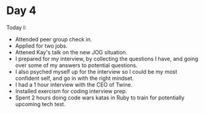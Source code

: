 # Day 4

Today I:

- Attended peer group check in.
- Applied for two jobs.
- Attened Kay's talk on the new JOG situation.
- I prepared for my interview, by collecting the questions I have, and going over some of my answers to potential questions.
- I also psyched myself up for the interview so I could be my most confident self, and go in with the right mindset.
- I had a 1 hour interview with the CEO of Twine.
- Installed exercism for coding interview prep.
- Spent 2 hours doing code wars katas in Ruby to train for potentially upcoming tech test.